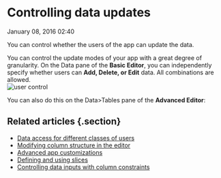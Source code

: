 #  Controlling data updates


January 08, 2016 02:40

You can control whether the users of the app can update the data.

You can control the update modes of your app with a great degree of
granularity. On the Data pane of the **Basic Editor**, you can independently
specify whether users can **Add, Delete, **or** Edit** data. All combinations
are allowed.  
![user control](../article_attachments/204794807/Screen_Shot_2016-01-07_at_6.34.32_PM.png)
  
You can also do this on the Data>Tables pane of the **Advanced Editor**:  
  

## Related articles {.section}

  * [Data access for different classes of users](Data-access-for-different-classes-of-users.md)
  * [Modifying column structure in the editor](Modifying-column-structure-in-the-editor.md)
  * [Advanced app customizations](Advanced-app-customizations.md)
  * [Defining and using slices](Defining-and-using-slices.md)
  * [Controlling data inputs with column constraints](Controlling-data-inputs-with-column-constraints.md)

